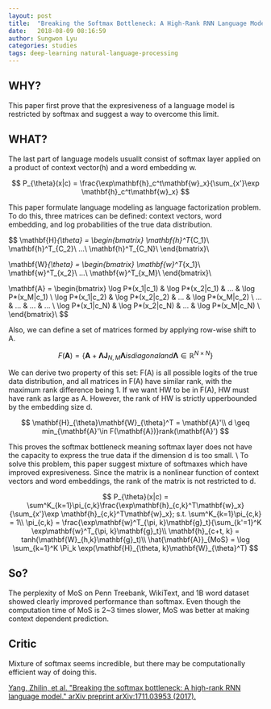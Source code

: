```yaml
---
layout: post
title:  "Breaking the Softmax Bottleneck: A High-Rank RNN Language Model"
date:   2018-08-09 08:16:59
author: Sungwon Lyu
categories: studies
tags: deep-learning natural-language-processing
---
```

## WHY? 
This paper first prove that the expresiveness of a language model is restricted by softmax and suggest a way to overcome this limit.

## WHAT?
The last part of language models usuallt consist of softmax layer applied on a product of context vector(h) and a word embedding w.

$$
P_{\theta}(x|c) = \frac{\exp\mathbf{h}_c^t\mathbf{w}_x}{\sum_{x'}\exp \mathbf{h}_c^t\mathbf{w}_x}
$$

This paper formulate language modeling as language factorization problem. To do this, three matrices can be defined: context vectors, word embedding, and log probabilities of the true data distribution. 

$$
\mathbf{H}_{\theta} = 
\begin{bmatrix}
\mathbf{h}^T_{C_1}\\ 
\mathbf{h}^T_{C_2}\\ 
...\\ 
\mathbf{h}^T_{C_N}\\ 
\end{bmatrix}\\

\mathbf{W}_{\theta} = 
\begin{bmatrix}
\mathbf{w}^T_{x_1}\\ 
\mathbf{w}^T_{x_2}\\ 
...\\ 
\mathbf{w}^T_{x_M}\\ 
\end{bmatrix}\\

\mathbf{A} = 
\begin{bmatrix}
\log P*(x_1|c_1) & \log P*(x_2|c_1) & ... & \log P*(x_M|c_1) \\ 
\log P*(x_1|c_2) & \log P*(x_2|c_2) & ... & \log P*(x_M|c_2) \\ 
... & ... & ... & ... \\ 
\log P*(x_1|c_N) & \log P*(x_2|c_N) & ... & \log P*(x_M|c_N) \\ 
\end{bmatrix}\\
$$

Also, we can define a set of matrices formed by applying row-wise shift to A.

$$
F(\mathbf{A}) = \{\mathbf{A} + \mathbf{\Lambda}\mathbf{J}_{N,M}\mathbf{\Lambda} is diagonal and \mathbf{\Lambda} \in \mathbb{R}^{N \times N}\}
$$

We can derive two property of this set: F(A) is all possible logits of the true data distribution, and all matrices in F(A) have similar rank, with the maximum rank difference being 1. If we want HW to be in F(A), HW must have rank as large as A. However, the rank of HW is strictly upperbounded by the embedding size d. 

$$
\mathbf{H}_{\theta}\mathbf{W}_{\theta}^T = \mathbf{A}'\\
d \geq min_{\mathbf{A}'\in F(\mathbf{A})}rank(\mathbf{A}')
$$

This proves the softmax bottleneck meaning softmax layer does not have the capacity to express the true data if the dimension d is too small. \\
To solve this problem, this paper suggest mixture of softmaxes which have improved expresiveness. Since the matrix is a nonlinear function of context vectors and word embeddings, the rank of the matrix is not restricted to d. 

$$
P_{\theta}(x|c) = \sum^K_{k=1}\pi_{c,k}\frac{\exp\mathbf{h}_{c,k}^T\mathbf{w}_x}{\sum_{x'}\exp \mathbf{h}_{c,k}^T\mathbf{w}_x}; s.t. \sum^K_{k=1}\pi_{c,k} = 1\\
\pi_{c,k} = \frac{\exp\mathbf{w}^T_{\pi, k}\mathbf{g}_t}{\sum_{k'=1}^K \exp\mathbf{w}^T_{\pi, k}\mathbf{g}_t}\\
\mathbf{h}_{c+t, k} = tanh(\mathbf{W}_{h,k}\mathbf{g}_t)\\
\hat{\mathbf{A}}_{MoS} = \log \sum_{k=1}^K \Pi_k \exp(\mathbf{H}_{\theta, k}\mathbf{W}_{\theta}^T)
$$

## So?
The perplexity of MoS on Penn Treebank, WikiText, and 1B word dataset showed clearly improved performance than softmax. Even though the computation time of MoS is 2~3 times slower, MoS was better at making context dependent prediction.

## Critic
Mixture of softmax seems incredible, but there may be computationally efficient way of doing this.

[Yang, Zhilin, et al. "Breaking the softmax bottleneck: A high-rank RNN language model." arXiv preprint arXiv:1711.03953 (2017).](https://arxiv.org/abs/1711.03953)